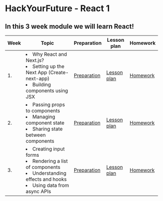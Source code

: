 # HackYourFuture - React 1

## In this 3 week module we will learn React!

| Week | Topic | Preparation | Lesson plan | Homework |
| ---- | ----- | ----------- | ----------- | -------- |
| 1.   | <li>Why React and Next.js? <br><li> Setting up the Next App (Create-next-app) <br><li> Building components using JSX | [Preparation](week1/preparation.md) | [Lesson plan](week1/lesson-plan.md) | [Homework](week1/homework.md) |
| 2.   | <li> Passing props to components <br><li> Managing component state <br><li> Sharing state between components | [Preparation](week2/preparation.md) | [Lesson plan](week2/lesson-plan.md) | [Homework](week2/homework.md) |
| 3.   | <li> Creating input forms <br><li> Rendering a list of components <br><li> Understanding effects and hooks <br><li> Using data from async APIs  | [Preparation](week3/preparation.md) | [Lesson plan](week3/lesson-plan.md) | [Homework](week3/homework.md) |

